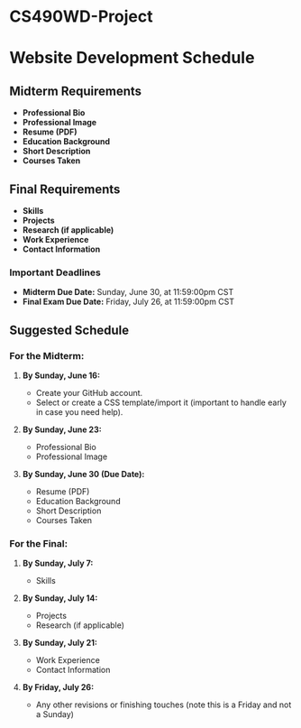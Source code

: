 # CS490WD-Project
 
# Website Development Schedule
## Midterm Requirements
- **Professional Bio**
- **Professional Image**
- **Resume (PDF)**
- **Education Background**
- **Short Description**
- **Courses Taken**

## Final Requirements
- **Skills**
- **Projects**
- **Research (if applicable)**
- **Work Experience**
- **Contact Information**

### Important Deadlines
- **Midterm Due Date:** Sunday, June 30, at 11:59:00pm CST
- **Final Exam Due Date:** Friday, July 26, at 11:59:00pm CST

## Suggested Schedule

### For the Midterm:

1. **By Sunday, June 16:**
   - Create your GitHub account.
   - Select or create a CSS template/import it (important to handle early in case you need help).

2. **By Sunday, June 23:**
   - Professional Bio
   - Professional Image

3. **By Sunday, June 30 (Due Date):**
   - Resume (PDF)
   - Education Background
   - Short Description
   - Courses Taken

### For the Final:

1. **By Sunday, July 7:**
   - Skills

2. **By Sunday, July 14:**
   - Projects
   - Research (if applicable)

3. **By Sunday, July 21:**
   - Work Experience
   - Contact Information

4. **By Friday, July 26:**
   - Any other revisions or finishing touches (note this is a Friday and not a Sunday)

